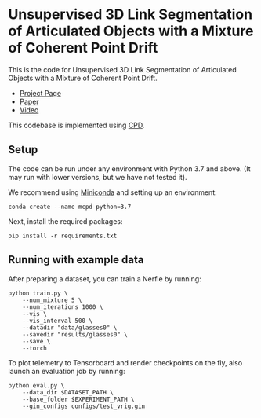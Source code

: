 # Unsupervised 3D Link Segmentation of Articulated Objects with a Mixture of Coherent Point Drift

This is the code for Unsupervised 3D Link Segmentation of Articulated Objects with a Mixture of Coherent Point Drift.

 * [Project Page](https://choonsik93.github.io/mcpd.github.io)
 * [Paper](https://ieeexplore.ieee.org/document/9790354)
 * [Video](https://www.youtube.com/watch?v=52Rqxs6682A)
 
This codebase is implemented using [CPD](https://github.com/siavashk/pycpd).

## Setup
The code can be run under any environment with Python 3.7 and above.
(It may run with lower versions, but we have not tested it).

We recommend using [Miniconda](https://docs.conda.io/en/latest/miniconda.html) and setting up an environment:

    conda create --name mcpd python=3.7

Next, install the required packages:

    pip install -r requirements.txt

## Running with example data
After preparing a dataset, you can train a Nerfie by running:

    python train.py \
        --num_mixture 5 \
        --num_iterations 1000 \
        --vis \
        --vis_interval 500 \
        --datadir "data/glasses0" \
        --savedir "results/glasses0" \
        --save \
        --torch
        
To plot telemetry to Tensorboard and render checkpoints on the fly, also
launch an evaluation job by running:

    python eval.py \
        --data_dir $DATASET_PATH \
        --base_folder $EXPERIMENT_PATH \
        --gin_configs configs/test_vrig.gin
